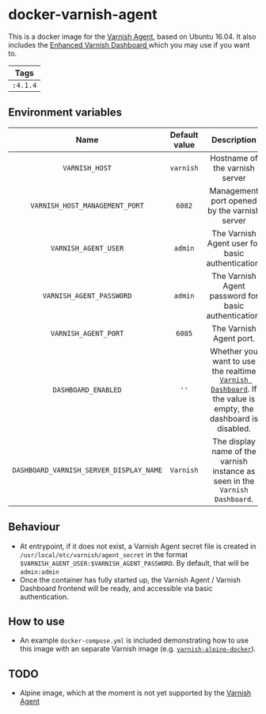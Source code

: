 # docker-varnish-agent

This is a docker image for the [Varnish Agent](https://github.com/varnish/vagent2), based on Ubuntu 16.04.
It also includes the [Enhanced Varnish Dashboard ](https://github.com/brandonwamboldt/varnish-dashboard) which you may use if you want to.

| Tags |
|:-------:| 
| `:4.1.4` |

## Environment variables

| Name | Default value | Description
|:-------:|:---------------:|:---------:|
| `VARNISH_HOST` | `varnish` | Hostname of the varnish server
| `VARNISH_HOST_MANAGEMENT_PORT` | `6082` | Management port opened by the varnish server
| `VARNISH_AGENT_USER` | `admin` | The Varnish Agent user for basic authentication.
| `VARNISH_AGENT_PASSWORD` | `admin` | The Varnish Agent password for basic authentication.
| `VARNISH_AGENT_PORT` | `6085` | The Varnish Agent port.
| `DASHBOARD_ENABLED` | `''` | Whether you want to use the realtime [`Varnish Dashboard`](https://github.com/brandonwamboldt/varnish-dashboard). If the value is empty, the dashboard is disabled.
| `DASHBOARD_VARNISH_SERVER_DISPLAY_NAME` | `Varnish` | The display name of the varnish instance as seen in the `Varnish Dashboard`.

## Behaviour
- At entrypoint, if it does not exist, a Varnish Agent secret file is created in `/usr/local/etc/varnish/agent_secret` in the format `$VARNISH_AGENT_USER:$VARNISH_AGENT_PASSWORD`. By default, that will be `admin:admin`
- Once the container has fully started up, the Varnish Agent / Varnish Dashboard frontend will be ready, and accessible via basic authentication.

## How to use
- An example `docker-compose.yml` is included demonstrating how to use this image with an separate Varnish image (e.g. [`varnish-alpine-docker`](https://github.com/thiagofigueiro/varnish-alpine-docker)).

## TODO
- Alpine image, which at the moment is not yet supported by the [Varnish Agent](https://github.com/varnish/vagent2)